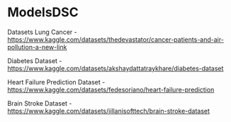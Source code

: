 # ModelsDSC

Datasets
Lung Cancer - https://www.kaggle.com/datasets/thedevastator/cancer-patients-and-air-pollution-a-new-link

Diabetes Dataset - https://www.kaggle.com/datasets/akshaydattatraykhare/diabetes-dataset

Heart Failure Prediction Dataset - https://www.kaggle.com/datasets/fedesoriano/heart-failure-prediction

Brain Stroke Dataset - https://www.kaggle.com/datasets/jillanisofttech/brain-stroke-dataset
